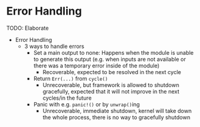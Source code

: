 # Error Handling

TODO: Elaborate

- Error Handling
    - 3 ways to handle errors
        - Set a main output to none: Happens when the module is unable to generate this output (e.g. when inputs are not available or there was a temporary error inside of the module)
            - Recoverable, expected to be resolved in the next cycle
        - Return `Err(...)` from `cycle()`
            - Unrecoverable, but framework is allowed to shutdown gracefully, expected that it will not improve in the next cycles/in the future
        - Panic with e.g. `panic!()` or by `unwrap()`ing
            - Unrecoverable, immediate shutdown, kernel will take down the whole process, there is no way to gracefully shutdown
